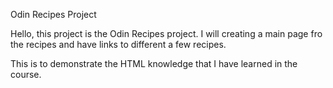 Odin Recipes Project

Hello, this project is the Odin Recipes project. I will creating a main page fro the recipes and have links to different a few recipes.

This is to demonstrate the HTML knowledge that I have learned in the course.